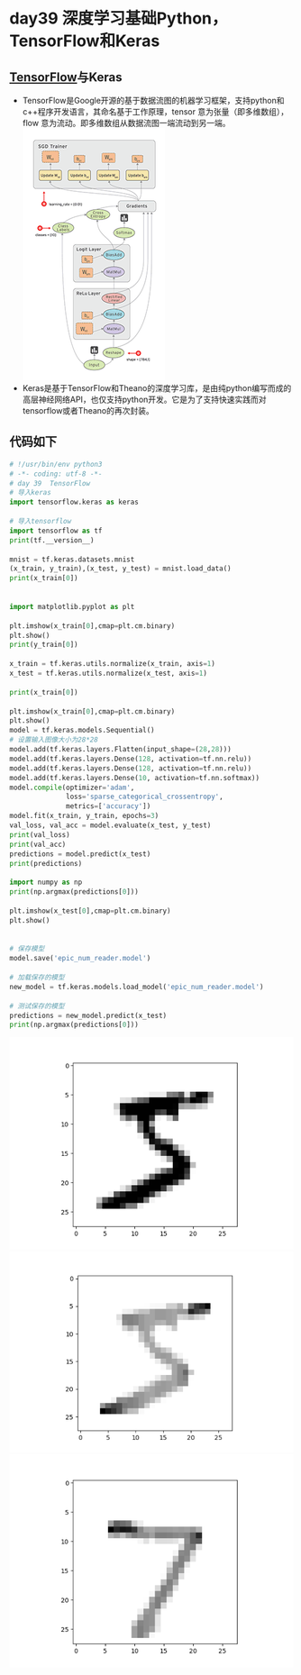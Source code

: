 # day39 深度学习基础Python，TensorFlow和Keras
## [TensorFlow](https://blog.51cto.com/zero01/2065598)与Keras
* TensorFlow是Google开源的基于数据流图的机器学习框架，支持python和c++程序开发语言，其命名基于工作原理，tensor 意为张量（即多维数组），flow 意为流动。即多维数组从数据流图一端流动到另一端。   
![tensorflow](https://github.com/gravitymxb/100Days_Of_ML_MXB/blob/master/TensorFlow%E6%95%B0%E6%8D%AE%E6%B5%81%E5%9B%BE.gif)
* Keras是基于TensorFlow和Theano的深度学习库，是由纯python编写而成的高层神经网络API，也仅支持python开发。它是为了支持快速实践而对tensorflow或者Theano的再次封装。

## 代码如下
```python
# !/usr/bin/env python3
# -*- coding: utf-8 -*-
# day 39  TensorFlow
# 导入keras
import tensorflow.keras as keras

# 导入tensorflow
import tensorflow as tf
print(tf.__version__)

mnist = tf.keras.datasets.mnist
(x_train, y_train),(x_test, y_test) = mnist.load_data()
print(x_train[0])


import matplotlib.pyplot as plt

plt.imshow(x_train[0],cmap=plt.cm.binary)
plt.show()
print(y_train[0])

x_train = tf.keras.utils.normalize(x_train, axis=1)
x_test = tf.keras.utils.normalize(x_test, axis=1)

print(x_train[0])

plt.imshow(x_train[0],cmap=plt.cm.binary)
plt.show()
model = tf.keras.models.Sequential()
# 设置输入图像大小为28*28
model.add(tf.keras.layers.Flatten(input_shape=(28,28)))
model.add(tf.keras.layers.Dense(128, activation=tf.nn.relu))
model.add(tf.keras.layers.Dense(128, activation=tf.nn.relu))
model.add(tf.keras.layers.Dense(10, activation=tf.nn.softmax))
model.compile(optimizer='adam',
              loss='sparse_categorical_crossentropy',
              metrics=['accuracy'])
model.fit(x_train, y_train, epochs=3)
val_loss, val_acc = model.evaluate(x_test, y_test)
print(val_loss)
print(val_acc)
predictions = model.predict(x_test)
print(predictions)

import numpy as np
print(np.argmax(predictions[0]))

plt.imshow(x_test[0],cmap=plt.cm.binary)
plt.show()


# 保存模型
model.save('epic_num_reader.model')

# 加载保存的模型
new_model = tf.keras.models.load_model('epic_num_reader.model')

# 测试保存的模型
predictions = new_model.predict(x_test)
print(np.argmax(predictions[0]))
```
![图一](https://github.com/gravitymxb/100Days_Of_ML_MXB/blob/master/39.1.png)
![图二](https://github.com/gravitymxb/100Days_Of_ML_MXB/blob/master/39.2.png)
![图三](https://github.com/gravitymxb/100Days_Of_ML_MXB/blob/master/39.3.png)
